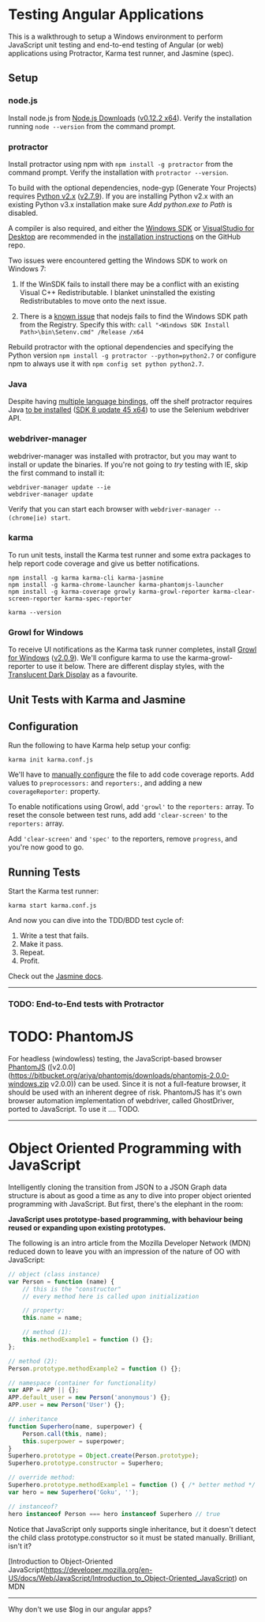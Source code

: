 # Testing Angular Applications #

This is a walkthrough to setup a Windows environment to perform JavaScript unit testing and end-to-end testing of Angular (or web) applications using Protractor, Karma test runner, and Jasmine (spec).


## Setup ##

### node.js ###
Install node.js from  [Node.js Downloads](https://nodejs.org/download/) ([v0.12.2 x64](http://nodejs.org/dist/v0.12.2/x64/node-v0.12.2-x64.msi)). Verify the installation running `node --version` from the command prompt.

### protractor ###
Install protractor using npm with `npm install -g protractor` from the command prompt. Verify the installation with `protractor --version`.

To build with the optional dependencies, node-gyp (Generate Your Projects) requires [Python v2.x](https://www.python.org/getit/windows) ([v2.7.9](https://www.python.org/ftp/python/2.7.9/python-2.7.9.msi)). If you are installing Python v2.x with an existing Python v3.x installation make sure _Add python.exe to Path_ is disabled.

A compiler is also required, and either the [Windows SDK](https://www.microsoft.com/en-us/download/confirmation.aspx?id=8279) or [VisualStudio for Desktop](https://www.visualstudio.com/downloads/download-visual-studio-vs) are recommended in the [installation instructions](https://github.com/TooTallNate/node-gyp#installation) on the GitHub repo.

Two issues were encountered getting the Windows SDK to work on Windows 7:

  1. If the WinSDK fails to install there may be a conflict with an existing Visual C++ Redistributable. I blanket uninstalled the existing Redistributables to move onto the next issue.

  2. There is a [known issue](https://github.com/node-xmpp/node-expat/issues/57#issuecomment-21547903) that nodejs fails to find the Windows SDK path from the Registry. Specify this with: `call "<Windows SDK Install Path>\bin\Setenv.cmd" /Release /x64`

Rebuild protractor with the optional dependencies and specifying the Python version `npm install -g protractor --python=python2.7` or configure npm to always use it with `npm config set python python2.7`.


### Java ###
Despite having [multiple language bindings](http://www.seleniumhq.org/download/), off the shelf protractor requires Java [to be installed](http://www.oracle.com/technetwork/java/javase/downloads/index.html) ([SDK 8 update 45 x64](http://download.oracle.com/otn-pub/java/jdk/8u45-b14/jdk-8u45-windows-x64.exe)) to use the Selenium webdriver API.


### webdriver-manager ###
webdriver-manager was installed with protractor, but you may want to install or update the binaries. If you're not going to _try_ testing with IE, skip the first command to install it:
```
webdriver-manager update --ie
webdriver-manager update
```

Verify that you can start each browser with `webdriver-manager --(chrome|ie) start`.


### karma ###
To run unit tests, install the Karma test runner and some extra packages to help report code coverage and give us better notifications.

```
npm install -g karma karma-cli karma-jasmine
npm install -g karma-chrome-launcher karma-phantomjs-launcher
npm install -g karma-coverage growly karma-growl-reporter karma-clear-screen-reporter karma-spec-reporter

karma --version
```


### Growl for Windows ###
To receive UI notifications as the Karma task runner completes, install [Growl for Windows](http://www.growlforwindows.com/) ([v2.0.9](http://www.growlforwindows.com/gfw/d.ashx?f=GrowlInstaller.exe)). We'll configure karma to use the karma-growl-reporter to use it below. There are different display styles, with the [Translucent Dark Display](http://softwarebakery.com/frozencow/translucentdark.html) as a favourite.



## Unit Tests with Karma and Jasmine ##

## Configuration ##
Run the following to have Karma help setup your config:
```
karma init karma.conf.js
```

We'll have to [manually configure](https://github.com/karma-runner/karma-coverage#configuration) the file to add code coverage reports. Add values to `preprocessors:` and `reporters:`, and adding a new `coverageReporter:` property.

To enable notifications using Growl, add `'growl'` to the `reporters:` array.
To reset the console between test runs, add add `'clear-screen'` to the `reporters:` array.

Add `'clear-screen'` and `'spec'` to the reporters, remove `progress`, and you're now good to go.


## Running Tests ##
Start the Karma test runner:
  ```
  karma start karma.conf.js
  ```

And now you can dive into the TDD/BDD test cycle of:
  1. Write a test that fails.
  2. Make it pass.
  3. Repeat.
  4. Profit.

Check out the [Jasmine docs](http://jasmine.github.io/2.0/introduction.html).



---

### TODO: End-to-End tests with Protractor ###


# TODO: PhantomJS #
For headless (windowless) testing, the JavaScript-based browser [PhantomJS](https://nodejs.org/download/) ([v2.0.0](https://bitbucket.org/ariya/phantomjs/downloads/phantomjs-2.0.0-windows.zip
v2.0.0)) can be used. Since it is not a full-feature browser, it should be used with an inherent degree of risk. PhantomJS has it's own browser automation implementation of webdriver, called GhostDriver, ported to JavaScript. To use it .... TODO.

----

# Object Oriented Programming with JavaScript #

Intelligently cloning the transition from JSON to a JSON Graph data structure is about as good a time as any to dive into proper object oriented programming with JavaScript. But first, there's the elephant in the room:

__JavaScript uses prototype-based programming, with behaviour being reused or expanding upon existing prototypes.__

The following is an intro article from the Mozilla Developer Network (MDN) reduced down to leave you with an impression of the nature of OO with JavaScript:

```JavaScript
// object (class instance)
var Person = function (name) {
    // this is the "constructor"
    // every method here is called upon initialization

    // property:
    this.name = name;

    // method (1):
    this.methodExample1 = function () {};
};

// method (2):
Person.prototype.methodExample2 = function () {};

// namespace (container for functionality)
var APP = APP || {};
APP.default_user = new Person('anonymous') {};
APP.user = new Person('User') {};

// inheritance
function Superhero(name, superpower) {
    Person.call(this, name);
    this.superpower = superpower;
}
Superhero.prototype = Object.create(Person.prototype);
Superhero.prototype.constructor = Superhero;

// override method:
Superhero.prototype.methodExample1 = function () { /* better method */ };
var hero = new Superhero('Goku', '');

// instanceof?
hero instanceof Person === hero instanceof Superhero // true
```

Notice that JavaScript only supports single inheritance, but it doesn't detect the child class prototype.constructor so it must be stated manually. Brilliant, isn't it?


[Introduction to Object-Oriented JavaScript(https://developer.mozilla.org/en-US/docs/Web/JavaScript/Introduction_to_Object-Oriented_JavaScript) on MDN

----

Why don't we use $log in our angular apps?
